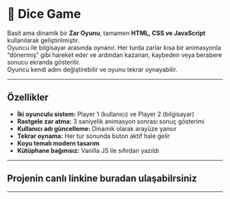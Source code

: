 # 🎲 Dice Game

Basit ama dinamik bir **Zar Oyunu**, tamamen **HTML, CSS ve JavaScript** kullanılarak geliştirilmiştir.  
Oyuncu ile bilgisayar arasında oynanır. Her turda zarlar kısa bir animasyonla “dönermiş” gibi hareket eder ve ardından kazanan, kaybeden veya berabere sonucu ekranda gösterilir.  
Oyuncu kendi adını değiştirebilir ve oyunu tekrar oynayabilir.

---

##  Özellikler

-  **İki oyunculu sistem:** Player 1 (kullanıcı) ve Player 2 (bilgisayar)  
-  **Rastgele zar atma:** 3 saniyelik animasyon sonrası sonuç gösterimi  
-  **Kullanıcı adı güncelleme:** Dinamik olarak arayüze yansır  
-  **Tekrar oynama:** Her tur sonunda buton aktif hale gelir  
-  **Koyu temalı modern tasarım**  
-  **Kütüphane bağımsız:** Vanilla JS ile sıfırdan yazıldı  

---

## Projenin canlı linkine buradan ulaşabilrsiniz 



---


